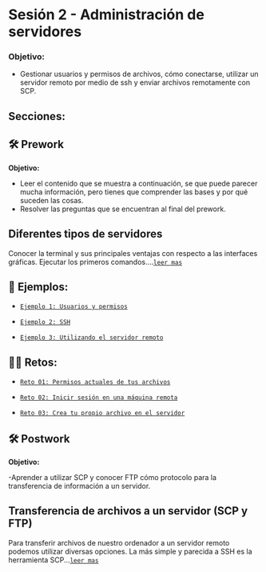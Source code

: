 # Sesión 2 - Administración de servidores

### Objetivo:

- Gestionar usuarios y permisos de archivos, cómo conectarse, utilizar un servidor remoto por medio de ssh y enviar archivos remotamente con SCP.

## Secciones:

## :hammer_and_wrench: Prework

**Objetivo:**

- Leer el contenido que se muestra a continuación, se que puede parecer mucha información, pero tienes que comprender las bases y por qué suceden las cosas.
- Resolver las preguntas que se encuentran al final del prework.

## Diferentes tipos de servidores

Conocer la terminal y sus principales ventajas con respecto a las interfaces gráficas. Ejecutar los primeros comandos....[`leer mas`](Prework/#prework---diferentes-tipos-de-servidores)

## :page_facing_up: Ejemplos:

- [`Ejemplo 1: Usuarios y permisos`](Ejemplo-01/#ejemplo-1-usuarios-y-permisos)

- [`Ejemplo 2: SSH`](Ejemplo-02/#ejemplo-2-ssh)

- [`Ejemplo 3: Utilizando el servidor remoto`](Ejemplo-03/#ejemplo-3-utilizando-el-servidor-remoto)

## :man_technologist: Retos:

- [`Reto 01: Permisos actuales de tus archivos`](Reto-01/#reto-1)

- [`Reto 02: Inicir sesión en una máquina remota`](Reto-02/#reto-2)

- [`Reto 03: Crea tu propio archivo en el servidor`](Reto-03/#reto-3)


## :hammer_and_wrench: Postwork

**Objetivo:**

-Aprender a utilizar SCP y conocer FTP cómo protocolo para la transferencia de información a un servidor.

## Transferencia de archivos a un servidor (SCP y FTP) 

Para transferir archivos de nuestro ordenador a un servidor remoto podemos utilizar diversas opciones. La más simple y parecida a SSH es la herramienta SCP...[`leer mas`](Postwork/#postwork-transferencia-de-archivos-a-un-servidor-scp-y-ftp)
